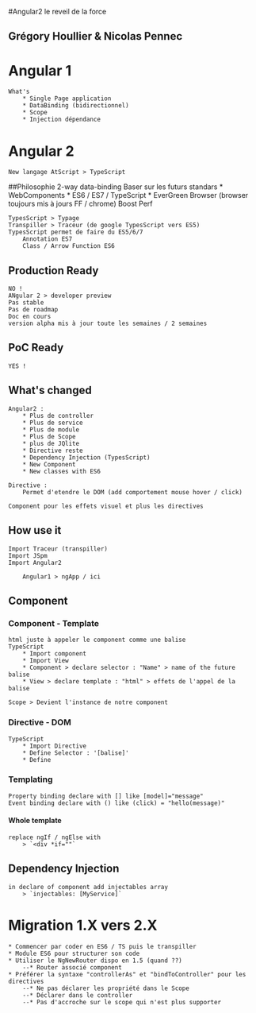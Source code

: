 #Angular2 le reveil de la force
## Grégory Houllier & Nicolas Pennec

# Angular 1
    What's
        * Single Page application
        * DataBinding (bidirectionnel)
        * Scope
        * Injection dépendance

# Angular 2
    New langage AtScript > TypeScript

##Philosophie
    2-way data-binding
    Baser sur les futurs standars
        * WebComponents
        * ES6 / ES7 / TypeScript
        * EverGreen Browser (browser toujours mis à jours FF / chrome)
    Boost Perf

    TypesScript > Typage
    Transpiller > Traceur (de google TypesScript vers ES5)
    TypesScript permet de faire du ES5/6/7
        Annotation ES7
        Class / Arrow Function ES6

## Production Ready
    NO !
    ANgular 2 > developer preview
    Pas stable
    Pas de roadmap
    Doc en cours
    version alpha mis à jour toute les semaines / 2 semaines

## PoC Ready
    YES !

## What's changed
    Angular2 :
        * Plus de controller
        * Plus de service
        * Plus de module
        * Plus de Scope
        * plus de JQlite
        * Directive reste
        * Dependency Injection (TypesScript)
        * New Component
        * New classes with ES6

    Directive :
        Permet d'etendre le DOM (add comportement mouse hover / click)

    Component pour les effets visuel et plus les directives

## How use it
    Import Traceur (transpiller)
    Import JSpm
    Import Angular2

        Angular1 > ngApp / ici
## Component

### Component - Template
    html juste à appeler le component comme une balise
    TypeScript
        * Import component
        * Import View
        * Component > declare selector : "Name" > name of the future balise
        * View > declare template : "html" > effets de l'appel de la balise

    Scope > Devient l'instance de notre component

### Directive - DOM
    TypeScript
        * Import Directive
        * Define Selector : '[balise]'
        * Define

### Templating
    Property binding declare with [] like [model]="message"
    Event binding declare with () like (click) = "hello(message)"

#### Whole template
    replace ngIf / ngElse with  
        > `<div *if=""`

## Dependency Injection
    in declare of component add injectables array
        > `injectables: [MyService]`

# Migration 1.X vers 2.X
    * Commencer par coder en ES6 / TS puis le transpiller
    * Module ES6 pour structurer son code
    * Utiliser le NgNewRouter dispo en 1.5 (quand ??)
        --* Router associé component
    * Préférer la syntaxe "controllerAs" et "bindToController" pour les directives
        --* Ne pas déclarer les propriété dans le Scope
        --* Déclarer dans le controller
        --* Pas d'accroche sur le scope qui n'est plus supporter
